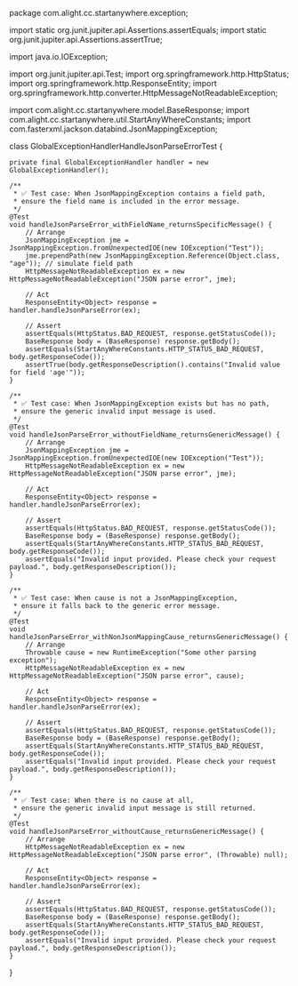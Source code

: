 package com.alight.cc.startanywhere.exception;

import static org.junit.jupiter.api.Assertions.assertEquals;
import static org.junit.jupiter.api.Assertions.assertTrue;

import java.io.IOException;

import org.junit.jupiter.api.Test;
import org.springframework.http.HttpStatus;
import org.springframework.http.ResponseEntity;
import org.springframework.http.converter.HttpMessageNotReadableException;

import com.alight.cc.startanywhere.model.BaseResponse;
import com.alight.cc.startanywhere.util.StartAnyWhereConstants;
import com.fasterxml.jackson.databind.JsonMappingException;

class GlobalExceptionHandlerHandleJsonParseErrorTest {

    private final GlobalExceptionHandler handler = new GlobalExceptionHandler();

    /**
     * ✅ Test case: When JsonMappingException contains a field path,
     * ensure the field name is included in the error message.
     */
    @Test
    void handleJsonParseError_withFieldName_returnsSpecificMessage() {
        // Arrange
        JsonMappingException jme = JsonMappingException.fromUnexpectedIOE(new IOException("Test"));
        jme.prependPath(new JsonMappingException.Reference(Object.class, "age")); // simulate field path
        HttpMessageNotReadableException ex = new HttpMessageNotReadableException("JSON parse error", jme);

        // Act
        ResponseEntity<Object> response = handler.handleJsonParseError(ex);

        // Assert
        assertEquals(HttpStatus.BAD_REQUEST, response.getStatusCode());
        BaseResponse body = (BaseResponse) response.getBody();
        assertEquals(StartAnyWhereConstants.HTTP_STATUS_BAD_REQUEST, body.getResponseCode());
        assertTrue(body.getResponseDescription().contains("Invalid value for field 'age'"));
    }

    /**
     * ✅ Test case: When JsonMappingException exists but has no path,
     * ensure the generic invalid input message is used.
     */
    @Test
    void handleJsonParseError_withoutFieldName_returnsGenericMessage() {
        // Arrange
        JsonMappingException jme = JsonMappingException.fromUnexpectedIOE(new IOException("Test"));
        HttpMessageNotReadableException ex = new HttpMessageNotReadableException("JSON parse error", jme);

        // Act
        ResponseEntity<Object> response = handler.handleJsonParseError(ex);

        // Assert
        assertEquals(HttpStatus.BAD_REQUEST, response.getStatusCode());
        BaseResponse body = (BaseResponse) response.getBody();
        assertEquals(StartAnyWhereConstants.HTTP_STATUS_BAD_REQUEST, body.getResponseCode());
        assertEquals("Invalid input provided. Please check your request payload.", body.getResponseDescription());
    }

    /**
     * ✅ Test case: When cause is not a JsonMappingException,
     * ensure it falls back to the generic error message.
     */
    @Test
    void handleJsonParseError_withNonJsonMappingCause_returnsGenericMessage() {
        // Arrange
        Throwable cause = new RuntimeException("Some other parsing exception");
        HttpMessageNotReadableException ex = new HttpMessageNotReadableException("JSON parse error", cause);

        // Act
        ResponseEntity<Object> response = handler.handleJsonParseError(ex);

        // Assert
        assertEquals(HttpStatus.BAD_REQUEST, response.getStatusCode());
        BaseResponse body = (BaseResponse) response.getBody();
        assertEquals(StartAnyWhereConstants.HTTP_STATUS_BAD_REQUEST, body.getResponseCode());
        assertEquals("Invalid input provided. Please check your request payload.", body.getResponseDescription());
    }

    /**
     * ✅ Test case: When there is no cause at all,
     * ensure the generic invalid input message is still returned.
     */
    @Test
    void handleJsonParseError_withoutCause_returnsGenericMessage() {
        // Arrange
        HttpMessageNotReadableException ex = new HttpMessageNotReadableException("JSON parse error", (Throwable) null);

        // Act
        ResponseEntity<Object> response = handler.handleJsonParseError(ex);

        // Assert
        assertEquals(HttpStatus.BAD_REQUEST, response.getStatusCode());
        BaseResponse body = (BaseResponse) response.getBody();
        assertEquals(StartAnyWhereConstants.HTTP_STATUS_BAD_REQUEST, body.getResponseCode());
        assertEquals("Invalid input provided. Please check your request payload.", body.getResponseDescription());
    }
}
